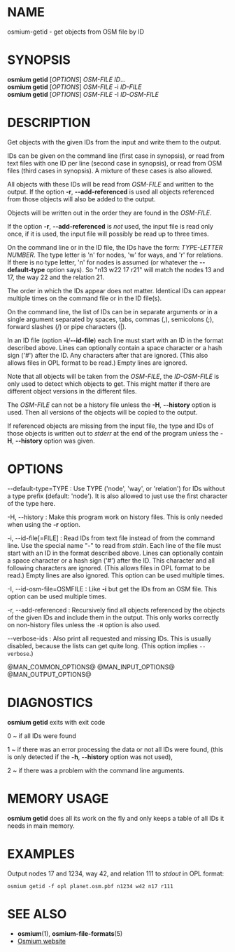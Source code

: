 
# NAME

osmium-getid - get objects from OSM file by ID


# SYNOPSIS

**osmium getid** \[*OPTIONS*\] *OSM-FILE* *ID*...\
**osmium getid** \[*OPTIONS*\] *OSM-FILE* -i *ID-FILE*\
**osmium getid** \[*OPTIONS*\] *OSM-FILE* -I *ID-OSM-FILE*


# DESCRIPTION

Get objects with the given IDs from the input and write them to the output.

IDs can be given on the command line (first case in synopsis), or read from
text files with one ID per line (second case in synopsis), or read from
OSM files (third cases in synopsis). A mixture of these cases is also allowed.

All objects with these IDs will be read from *OSM-FILE* and written to the
output. If the option **-r**, **--add-referenced** is used all objects
referenced from those objects will also be added to the output.

Objects will be written out in the order they are found in the *OSM-FILE*.

If the option **-r**, **--add-referenced** is *not* used, the input file is
read only once, if it is used, the input file will possibly be read up to
three times.

On the command line or in the ID file, the IDs have the form: *TYPE-LETTER*
*NUMBER*. The type letter is 'n' for nodes, 'w' for ways, and 'r' for
relations. If there is no type letter, 'n' for nodes is assumed (or whatever
the **--default-type** option says). So "n13 w22 17 r21" will match the nodes
13 and 17, the way 22 and the relation 21.

The order in which the IDs appear does not matter. Identical IDs can appear
multiple times on the command file or in the ID file(s).

On the command line, the list of IDs can be in separate arguments or in a
single argument separated by spaces, tabs, commas (,), semicolons (;), forward
slashes (/) or pipe characters (|).

In an ID file (option **-i**/**--id-file**) each line must start with an ID in
the format described above. Lines can optionally contain a space character or a
hash sign ('#') after the ID. Any characters after that are ignored. (This also
allows files in OPL format to be read.) Empty lines are ignored.

Note that all objects will be taken from the *OSM-FILE*, the *ID-OSM-FILE* is
only used to detect which objects to get. This might matter if there are
different object versions in the different files.

The *OSM-FILE* can not be a history file unless the **-H**, **--history**
option is used. Then all versions of the objects will be copied to the output.

If referenced objects are missing from the input file, the type and IDs
of those objects is written out to *stderr* at the end of the program unless
the **-H**, **--history** option was given.


# OPTIONS

--default-type=TYPE
:   Use TYPE ('node', 'way', or 'relation') for IDs without a type prefix
    (default: 'node'). It is also allowed to just use the first character
    of the type here.

-H, --history
:   Make this program work on history files. This is only needed when using
    the **-r** option.

-i, --id-file[=FILE]
:   Read IDs from text file instead of from the command line. Use the special
    name "-" to read from *stdin*. Each line of the file must start with an
    ID in the format described above. Lines can optionally contain a space
    character or a hash sign ('#') after the ID. This character and all
    following characters are ignored. (This allows files in OPL format to be
    read.) Empty lines are also ignored. This option can be used multiple
    times.

-I, --id-osm-file=OSMFILE
:   Like **-i** but get the IDs from an OSM file. This option can be used
    multiple times.

-r, --add-referenced
:   Recursively find all objects referenced by the objects of the given IDs
    and include them in the output. This only works correctly on non-history
    files unless the `-H` option is also used.

--verbose-ids
:   Also print all requested and missing IDs. This is usually disabled, because
    the lists can get quite long. (This option implies `--verbose`.)

@MAN_COMMON_OPTIONS@
@MAN_INPUT_OPTIONS@
@MAN_OUTPUT_OPTIONS@

# DIAGNOSTICS

**osmium getid** exits with exit code

0
  ~ if all IDs were found

1
  ~ if there was an error processing the data or not all IDs were found,
    (this is only detected if the **-h**, **--history** option was not used),

2
  ~ if there was a problem with the command line arguments.


# MEMORY USAGE

**osmium getid** does all its work on the fly and only keeps a table of all
IDs it needs in main memory.


# EXAMPLES

Output nodes 17 and 1234, way 42, and relation 111 to *stdout* in OPL format:

    osmium getid -f opl planet.osm.pbf n1234 w42 n17 r111


# SEE ALSO

* **osmium**(1), **osmium-file-formats**(5)
* [Osmium website](http://osmcode.org/osmium)

